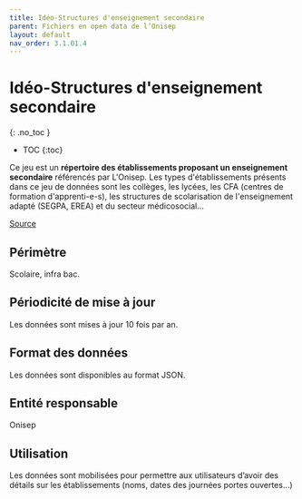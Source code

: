 ```yaml
---
title: Idéo-Structures d'enseignement secondaire
parent: Fichiers en open data de l’Onisep
layout: default
nav_order: 3.1.01.4
---
```


# Idéo-Structures d'enseignement secondaire
{: .no_toc }

- TOC
{:toc}

Ce jeu est un **répertoire des établissements proposant un enseignement secondaire** référencés par L'Onisep. Les types d'établissements présents dans ce jeu de données sont les collèges, les lycées, les CFA (centres de formation d'apprenti-e-s), les structures de scolarisation de l'enseignement adapté (SEGPA, EREA) et du secteur médicosocial...

[Source](https://opendata.onisep.fr/map/5fa5816ac6a6e/2-ideo-structures-d-enseignement-secondaire.htm)

## Périmètre

Scolaire, infra bac.

## Périodicité de mise à jour

Les données sont mises à jour 10 fois par an.

## Format des données

Les données sont disponibles au format JSON.

## Entité responsable

Onisep

## Utilisation

Les données sont mobilisées pour permettre aux utilisateurs d’avoir des détails sur les établissements (noms, dates des journées portes ouvertes…)